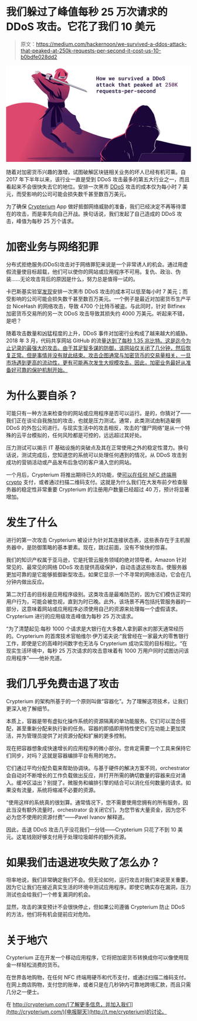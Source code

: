 # 我们躲过了峰值每秒 25 万次请求的 DDoS 攻击。它花了我们 10 美元

> 原文：<https://medium.com/hackernoon/we-survived-a-ddos-attack-that-peaked-at-250k-requests-per-second-it-cost-us-10-b0bdfe028dd2>

![](img/57fac307e127d6e4c585fb23b872fba8.png)

随着对加密货币兴趣的激增，试图破解区块链相关业务的坏人已经有机可乘。自 2017 年下半年以来，该行业一直是受到 DDoS 攻击最多的第五大行业之一，而且看起来不会很快失去它的地位。安排一次黑市 [DDoS](https://hackernoon.com/tagged/ddos) 攻击的成本仅为每小时 7 美元，而受影响的公司可能会损失数千甚至数百万美元。

为了确保 [Crypterium](https://hackernoon.com/tagged/crypterium) App 做好抵御网络威胁的准备，我们已经决定不再等待潜在的攻击，而是率先向自己开战。换句话说，我们发起了自己造成的 DDoS 攻击，峰值为每秒 25 万个请求。

# **加密业务与网络犯罪**

分布式拒绝服务(DDoS)攻击对于网络罪犯来说是一个非常诱人的机会。通过用虚假流量使目标超载，他们可以使你的网站或应用程序不可用。复仇、政治、伪装……无论攻击背后的原因是什么，努力总是值得一试的。

卡巴斯基实验室[发现](https://www.radware.com/newsevents/mediacoverage/arranging-black-market-ddos-attack-as-little-as-7-dollars-per-hour)安排一次黑市 DDoS 攻击的成本可以低至每小时 7 美元；而受影响的公司可能会损失数千甚至数百万美元。一个例子是最近对加密货币生产平台 NiceHash 的网络攻击，导致 4700 个比特币被盗。与此同时，针对 Bitfinex 加密货币交易所的另一次 DDoS 攻击导致其损失约 4000 万美元。听起来不错，是吧？

随着攻击数量和凶猛程度的上升，DDoS 事件对加密行业构成了越来越大的威胁。2018 年 3 月，代码共享网站 GitHub 的流量[达到了每秒 1.35 兆比特。这是迄今为止记录的最强大的攻击。由于其足智多谋的防御，该网站仅关闭了几分钟，然后恢复正常。但是事情并没有就此结束。攻击企图通常与加密货币的交易量相关，一旦市场遇到更高的流动性，更有可能再次发生大规模攻击。因此，加密业务最好从准备好可靠的保护机制开始。](https://www.itnews.com.au/news/github-hit-with-largest-ever-ddos-attack-486152)

# **为什么要自杀？**

可能只有一种方法来检查你的网站或应用程序是否可以运行。是的，你猜对了——我们正在谈论自我施加的攻击，也就是压力测试。通常，此类测试由制造雇佣 DDoS 的外包公司进行。与现实生活中的攻击相反，攻击的“僵尸网络”是从一个特殊的云平台模拟的，任何风险都是可控的，远远超过其好处。

压力测试可以揭示 IT 基础设施的突破点及其在正常使用之外的稳定性潜力。换句话说，测试完成后，您知道您的系统可以处理任何遇到的情况，从 DDoS 攻击到成功的营销活动或产品发布后急切的客户涌入您的网站。

一个月后，Crypterium 将推出期待已久的功能，使[可以在任何 NFC 终端用 crypto](https://www.youtube.com/watch?v=-Q3ILm8of6Y) 支付，或者通过扫描二维码支付。这就是为什么我们在大发布前夕检查服务器的稳定性非常重要 Crypterium 的注册用户数量已经超过 40 万，预计将显著增加。

# **发生了什么**

进行的第一次攻击 Crypterium 被设计为针对其连接状态表，这些表存在于主机服务器中，是防御策略的基本要素。现在，跳过前面，没有不愉快的惊喜。

我们的知识产权属于亚马逊，它是托管云服务领域的绝对领导者。Amazon 针对常见的、最常见的网络 DDoS 攻击提供高级保护，自动击退这些攻击。使服务器更加可靠的是它能够抵御新型攻击。如果它显示一个不寻常的网络活动，它会在几分钟内做出反应。

第二次打击的目标是应用程序级别。这类攻击是最难防范的，因为它们模仿正常的用户行为，可能会被忽视，直到为时已晚。此外，该场景不再包括托管服务器的一部分，这意味着网站或应用程序必须使用自己的资源来处理每一个虚假请求。Crypterium 进行的应用级攻击峰值为每秒 25 万次请求。

“为了清楚起见:每秒 1000 个请求是大银行在大多数人拿到薪水的那天通常经历的。Crypterium 的首席技术官帕维尔·伊万诺夫说:“我曾经在一家最大的零售银行工作，即使是它的高峰时间数字也无法与 Crypterium 成功实现的目标相比。“在现实生活环境中，每秒 25 万次请求的攻击意味着有 1000 万用户同时试图访问该应用程序”——他补充道。

# **我们几乎免费击退了攻击**

Crypterium 的架构所基于的一个原则叫做“容器化”。为了理解这项技术，让我们更深入地了解细节。

本质上，容器是带有虚拟化操作系统的资源隔离的单功能服务。它们可以混合搭配，甚至重新分配来执行新的任务。容器的即插即用特性使它们在功能上更加灵活，并为管理员提供了对资源分配和扩展的更多控制。

现在把容器想象成快速增长的应用程序的微小部分。您肯定需要一个工具来保持它们同步，对吗？这就是容器编排平台有用的地方。

它们通过平均分配负载来帮助协调块。与基于硬件的解决方案不同，orchestrator 会自动对不断增长的工作负载做出反应，并打开所需的确切数量的容器来应对涌入。缓冲区溢出？别提了。微服务和编排引擎的结合可以消化任何数量的请求。如果没有流量，系统将缩减不必要的资源。

“使用这样的系统真的很划算。通常情况下，您不需要使用您拥有的所有服务，因此当没有额外流量时，orchestrator 会关闭它们，为您节省大量资金，因为您不必为您不使用的资源付费”——Pavel Ivanov 解释道。

因此，击退 DDoS 攻击几乎没花我们一分钱——Crypterium 只花了不到 10 美元。这笔钱刚好够支付用于处理垃圾邮件的额外资源。

# **如果我们击退进攻失败了怎么办？**

坦率地说，我们非常确定我们不会。但无论如何，运行攻击对我们来说至关重要，因为它让我们在接近真实生活的环境中测试应用程序。即使它确实存在漏洞，压力测试也会给我们一个修复漏洞的机会。

显然，攻击的演变预计不会很快停止，但如果公司遵循 Crypterium 防止 DDoS 的方法，他们将有机会提前应对危险。

# **关于地穴**

Crypterium 正在开发一个移动应用程序，它将把加密货币转换成你可以像使用现金一样轻松消费的货币。

在世界各地购物，在任何 NFC 终端用硬币和代币支付，或通过扫描二维码支付。在网上商店购物，支付您的账单，或者只是在几秒钟内可靠地跨境汇款，而且只需几分之一便士。

在 http://crypterium.com/[了解更多信息，并加入我们](http://crypterium.com/)[电报聊天](http://t.me/crypterium)的讨论。